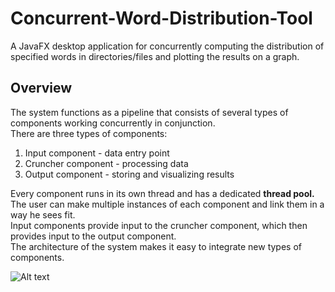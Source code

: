 # Concurrent-Word-Distribution-Tool
A JavaFX desktop application for concurrently computing the distribution of specified words in directories/files and plotting the results on a graph.

## Overview
The system functions as a pipeline that consists of several types of components working concurrently in conjunction.<br>
There are three types of components:
1. Input component - data entry point
2. Cruncher component - processing data
3. Output component - storing and visualizing results

Every component runs in its own thread and has a dedicated <b>thread pool.</b><br>
The user can make multiple instances of each component and link them in a way he sees fit.<br>
Input components provide input to the cruncher component, which then provides input to the output component.<br>
The architecture of the system makes it easy to integrate new types of components.<br>

![Alt text](images/image.png?raw=true "")<br>
